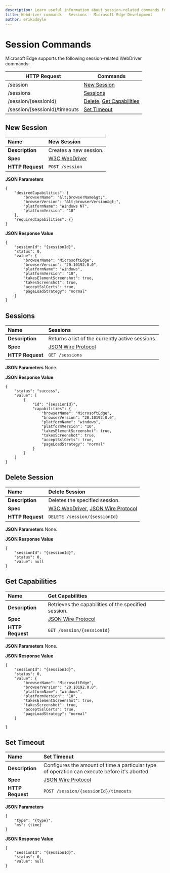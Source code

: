 ```yaml
---
description: Learn useful information about session-related commands for the WebDriver API.
title: Webdriver commands - Sessions - Microsoft Edge Development
author: erikadoyle
---
```


# Session Commands
Microsoft Edge supports the following session-related WebDriver commands:

| HTTP Request | Commands |
| ------------ | -------- |
| /session| [New Session](#new-session)|
| /sessions| [Sessions](#sessions)|
| /session/{sessionId}| [Delete](#delete), [Get Capabilities](#get-capabilities)|
| /session/{sessionId}/timeouts| [Set Timeout](#set-timeout)|

## New Session

| **Name** | New Session |
| :------- | :---------- |
| **Description** | Creates a new session. |
| **Spec** | [W3C WebDriver](https://w3c.github.io/webdriver/webdriver-spec.html#new-session) |
| **HTTP Request** | `POST /session` |

**JSON Parameters**
```
{
    "desiredCapabilities": {
        "browserName": "&lt;browserName&gt;",
        "browserVersion": "&lt;browserVersion&gt;",
        "platformName": "Windows NT",
        "platformVersion": "10"
    },
    "requiredCapabilities": {}
}
```

**JSON Response Value**
```
{
    "sessionId": "{sessionId}",
    "status": 0,
    "value": {
        "browserName": "MicrosoftEdge",
        "browserVersion": "20.10192.0.0",
        "platformName": "windows",
        "platformVersion": "10",
        "takesElementScreenshot": true,
        "takesScreenshot": true,
        "acceptSslCerts": true,
        "pageLoadStrategy": "normal"
    }
}
```

## Sessions
| **Name** | Sessions |
| :------- | :------- |
| **Description** | Returns a list of the currently active sessions. |
| **Spec** | [JSON Wire Protocol](https://code.google.com/p/selenium/wiki/JsonWireProtocol#/sessions) |
| **HTTP Request** | `GET /sessions` |

**JSON Parameters**
None.

**JSON Response Value**
```
{
    "status": "success",
    "value": [
        {
            "id": "{sessionId}",
            "capabilities": {
                "browserName": "MicrosoftEdge",
                "browserVersion": "20.10192.0.0",
                "platformName": "windows",
                "platformVersion": "10",
                "takesElementScreenshot": true,
                "takesScreenshot": true,
                "acceptSslCerts": true,
                "pageLoadStrategy": "normal"
            }
        }
    ]
}
```

## Delete Session
| **Name** | Delete Session |
| :------- | :------- |
| **Description** | Deletes the specified session. |
| **Spec** | [W3C WebDriver](https://w3c.github.io/webdriver/webdriver-spec.html#dfn-delete-session), [JSON Wire Protocol](https://code.google.com/p/selenium/wiki/JsonWireProtocol#/session/:sessionId) |
| **HTTP Request** | `DELETE /session/{sessionId}` |

**JSON Parameters**
None.

**JSON Response Value**
```
{
    "sessionId": "{sessionId}",
    "status": 0,
    "value": null
}
```

## Get Capabilities
| **Name** | Get Capabilities |
| :------- | :------- |
| **Description** | Retrieves the capabilities of the specified session. |
| **Spec** | [JSON Wire Protocol](https://code.google.com/p/selenium/wiki/JsonWireProtocol#/session/:sessionId) |
| **HTTP Request** | `GET /session/{sessionId}` |

**JSON Parameters**
None.

**JSON Response Value**
```
{
    "sessionId": "{sessionId}",
    "status": 0,
    "value": {
        "browserName": "MicrosoftEdge",
        "browserVersion": "20.10192.0.0",
        "platformName": "windows",
        "platformVersion": "10",
        "takesElementScreenshot": true,
        "takesScreenshot": true,
        "acceptSslCerts": true,
        "pageLoadStrategy": "normal"
    }

}
```

## Set Timeout
| **Name** | Set Timeout |
| :------- | :------- |
| **Description** | Configures the amount of time a particular type of operation can execute before it's aborted. |
| **Spec** | [JSON Wire Protocol](https://code.google.com/p/selenium/wiki/JsonWireProtocol#/session/:sessionId) |
| **HTTP Request** | `POST /session/{sessionId}/timeouts` |

**JSON Parameters**
```
{
    "type": "{type}",
    "ms": {time}
}
```

**JSON Response Value**
```
{
    "sessionId": "{sessionId}",
    "status": 0,
    "value": null
}
```
